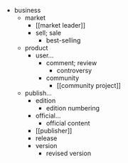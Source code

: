 - business
    - market
        - [[market leader]]
        - sell; sale
            - best-selling
    - product
        - user...
            - comment; review
                - controversy
            - community
                - [[community project]]
    - publish...
        - edition
            - edition numbering
        - official...
            - official content
        - [[publisher]]
        - release
        - version
            - revised version
